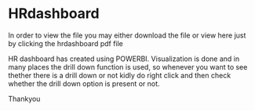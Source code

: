 # HRdashboard

In order to view the file you may either download the file or view here just by clicking the hrdashboard pdf file 

HR dashboard has created using POWERBI. Visualization is done and in many places the drill down function is used, so whenever you want to see thether there is a drill down or not kidly do right click and then check 
whether the drill down option is present or not. 

Thankyou

